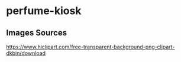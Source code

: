 # perfume-kiosk

## Images Sources
https://www.hiclipart.com/free-transparent-background-png-clipart-dkbin/download